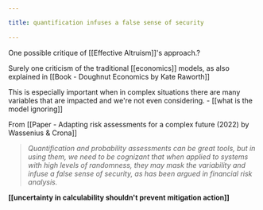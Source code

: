 ```yaml
---
title: quantification infuses a false sense of security 
---
```

One possible critique of [[Effective Altruism]]'s approach.?

Surely one criticism of the traditional [[economics]] models, as also explained in [[Book - Doughnut Economics by Kate Raworth]]

This is especially important when in complex situations there are many variables that are impacted and we're not even considering. - [[what is the model ignoring]]

From [[Paper - Adapting risk assessments for a complex future (2022) by Wassenius & Crona]]
> *Quantification and probability assessments can be great tools, but in using them, we need to be cognizant that when applied to systems with high levels of randomness, they may mask the variability and infuse a false sense of security, as has been argued in financial risk analysis.*

**[[uncertainty in calculability shouldn't prevent mitigation action]]**




